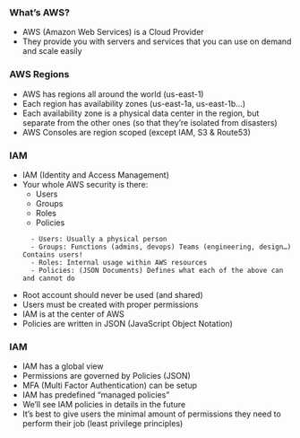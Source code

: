### What’s AWS?
- AWS (Amazon Web Services) is a Cloud Provider
- They provide you with servers and services that you can use on demand and scale easily

### AWS Regions
- AWS has regions all around the world
(us-east-1)
- Each region has availability zones (us-east-1a, us-east-1b…)
- Each availability zone is a physical data center in the region, 
but separate from the other ones (so that they’re isolated
from disasters)
- AWS Consoles are region scoped
(except IAM, S3 & Route53)

### IAM
- IAM (Identity and Access Management)
- Your whole AWS security is there: 
  - Users
  - Groups
  - Roles
  - Policies
  ```
    - Users: Usually a physical person
    - Groups: Functions (admins, devops) Teams (engineering, design…) Contains users!
    - Roles: Internal usage within AWS resources
    - Policies: (JSON Documents) Defines what each of the above can and cannot do
  ```
- Root account should never be used (and shared)
- Users must be created with proper permissions
- IAM is at the center of AWS
- Policies are written in JSON (JavaScript Object Notation)

### IAM
- IAM has a global view
- Permissions are governed by Policies (JSON)
- MFA (Multi Factor Authentication) can be setup
- IAM has predefined “managed policies”
- We’ll see IAM policies in details in the future
- It’s best to give users the minimal amount of permissions they need to perform their job (least privilege principles)



